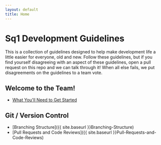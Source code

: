 ```yaml
---
layout: default
title: Home
---
```


# Sq1 Development Guidelines

This is a collection of guidelines designed to help make development life a
little easier for everyone, old and new. Follow these guidelines, but if you
find yourself disagreeing with an aspect of these guidelines, open a pull
request on this repo and we can talk through it! When all else fails, we put
disagreements on the guidelines to a team vote.

## Welcome to the Team!
- [What You'll Need to Get Started]({{site.baseurl}}What-Youll-Need-To-Get-Started)

## Git / Version Control
- [Branching Structure]({{ site.baseurl }}Branching-Structure)
- [Pull Requests and Code Reviews]({{ site.baseurl }}Pull-Requests-and-Code-Reviews)

